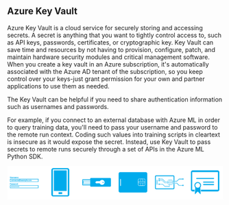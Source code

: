 ## Azure Key Vault

Azure Key Vault is a cloud service for securely storing and accessing secrets. A secret is anything that you want to tightly control access to, such as API keys, passwords, certificates, or cryptographic key. Key Vault can save time and resources by not having to provision, configure, patch, and maintain hardware security modules and critical management software. When you create a key vault in an Azure subscription, it's automatically associated with the Azure AD tenant of the subscription, so you keep control over your keys-just grant permission for your own and partner applications to use them as needed.

The Key Vault can be helpful if you need to share authentication information such as usernames and passwords.

For example, if you connect to an external database with Azure ML in order to query training data, you'll need to pass your username and password to the remote run context. Coding such values into training scripts in cleartext is insecure as it would expose the secret. Instead, use Key Vault to pass secrets to remote runs securely through a set of APIs in the Azure ML Python SDK.

![A generic image of a key vault authenticator.](../media/4-key-vault.png)